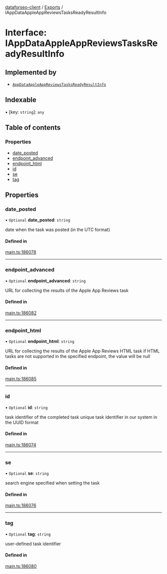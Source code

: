 [dataforseo-client](../README.md) / [Exports](../modules.md) / IAppDataAppleAppReviewsTasksReadyResultInfo

# Interface: IAppDataAppleAppReviewsTasksReadyResultInfo

## Implemented by

- [`AppDataAppleAppReviewsTasksReadyResultInfo`](../classes/AppDataAppleAppReviewsTasksReadyResultInfo.md)

## Indexable

▪ [key: `string`]: `any`

## Table of contents

### Properties

- [date\_posted](IAppDataAppleAppReviewsTasksReadyResultInfo.md#date_posted)
- [endpoint\_advanced](IAppDataAppleAppReviewsTasksReadyResultInfo.md#endpoint_advanced)
- [endpoint\_html](IAppDataAppleAppReviewsTasksReadyResultInfo.md#endpoint_html)
- [id](IAppDataAppleAppReviewsTasksReadyResultInfo.md#id)
- [se](IAppDataAppleAppReviewsTasksReadyResultInfo.md#se)
- [tag](IAppDataAppleAppReviewsTasksReadyResultInfo.md#tag)

## Properties

### date\_posted

• `Optional` **date\_posted**: `string`

date when the task was posted (in the UTC format)

#### Defined in

[main.ts:186078](https://github.com/dataforseo/TypeScriptClient/blob/7ca1aa4/main.ts#L186078)

___

### endpoint\_advanced

• `Optional` **endpoint\_advanced**: `string`

URL for collecting the results of the Apple App Reviews task

#### Defined in

[main.ts:186082](https://github.com/dataforseo/TypeScriptClient/blob/7ca1aa4/main.ts#L186082)

___

### endpoint\_html

• `Optional` **endpoint\_html**: `string`

URL for collecting the results of the Apple App Reviews HTML task
if HTML tasks are not supported in the specified endpoint, the value will be null

#### Defined in

[main.ts:186085](https://github.com/dataforseo/TypeScriptClient/blob/7ca1aa4/main.ts#L186085)

___

### id

• `Optional` **id**: `string`

task identifier of the completed task
unique task identifier in our system in the UUID format

#### Defined in

[main.ts:186074](https://github.com/dataforseo/TypeScriptClient/blob/7ca1aa4/main.ts#L186074)

___

### se

• `Optional` **se**: `string`

search engine specified when setting the task

#### Defined in

[main.ts:186076](https://github.com/dataforseo/TypeScriptClient/blob/7ca1aa4/main.ts#L186076)

___

### tag

• `Optional` **tag**: `string`

user-defined task identifier

#### Defined in

[main.ts:186080](https://github.com/dataforseo/TypeScriptClient/blob/7ca1aa4/main.ts#L186080)
